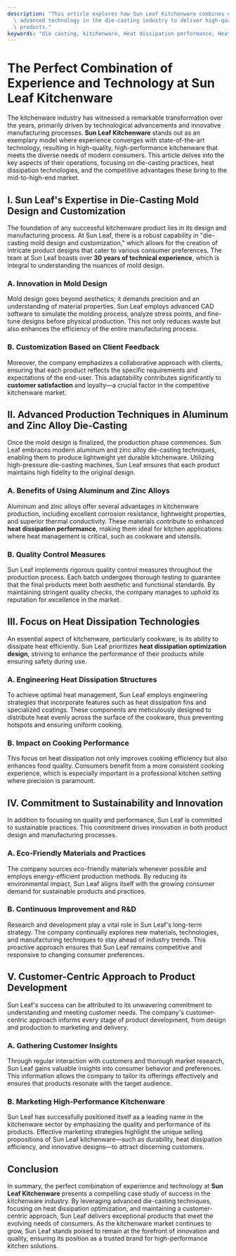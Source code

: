 ```yaml
---
description: "This article explores how Sun Leaf Kitchenware combines extensive experience and\
  \ advanced technology in the die-casting industry to deliver high-quality kitchenware\
  \ products."
keywords: "die casting, kitchenware, Heat dissipation performance, Heat sink"
---
```

# The Perfect Combination of Experience and Technology at Sun Leaf Kitchenware

The kitchenware industry has witnessed a remarkable transformation over the years, primarily driven by technological advancements and innovative manufacturing processes. **Sun Leaf Kitchenware** stands out as an exemplary model where experience converges with state-of-the-art technology, resulting in high-quality, high-performance kitchenware that meets the diverse needs of modern consumers. This article delves into the key aspects of their operations, focusing on die-casting practices, heat dissipation technologies, and the competitive advantages these bring to the mid-to-high-end market.

## I. Sun Leaf's Expertise in Die-Casting Mold Design and Customization

The foundation of any successful kitchenware product lies in its design and manufacturing process. At Sun Leaf, there is a robust capability in "die-casting mold design and customization," which allows for the creation of intricate product designs that cater to various consumer preferences. The team at Sun Leaf boasts over **30 years of technical experience**, which is integral to understanding the nuances of mold design.

### A. Innovation in Mold Design

Mold design goes beyond aesthetics; it demands precision and an understanding of material properties. Sun Leaf employs advanced CAD software to simulate the molding process, analyze stress points, and fine-tune designs before physical production. This not only reduces waste but also enhances the efficiency of the entire manufacturing process. 

### B. Customization Based on Client Feedback

Moreover, the company emphasizes a collaborative approach with clients, ensuring that each product reflects the specific requirements and expectations of the end-user. This adaptability contributes significantly to **customer satisfaction** and loyalty—a crucial factor in the competitive kitchenware market. 

## II. Advanced Production Techniques in Aluminum and Zinc Alloy Die-Casting

Once the mold design is finalized, the production phase commences. Sun Leaf embraces modern aluminum and zinc alloy die-casting techniques, enabling them to produce lightweight yet durable kitchenware. Utilizing high-pressure die-casting machines, Sun Leaf ensures that each product maintains high fidelity to the original design.

### A. Benefits of Using Aluminum and Zinc Alloys

Aluminum and zinc alloys offer several advantages in kitchenware production, including excellent corrosion resistance, lightweight properties, and superior thermal conductivity. These materials contribute to enhanced **heat dissipation performance**, making them ideal for kitchen applications where heat management is critical, such as cookware and utensils.

### B. Quality Control Measures

Sun Leaf implements rigorous quality control measures throughout the production process. Each batch undergoes thorough testing to guarantee that the final products meet both aesthetic and functional standards. By maintaining stringent quality checks, the company manages to uphold its reputation for excellence in the market.

## III. Focus on Heat Dissipation Technologies

An essential aspect of kitchenware, particularly cookware, is its ability to dissipate heat efficiently. Sun Leaf prioritizes **heat dissipation optimization design**, striving to enhance the performance of their products while ensuring safety during use.

### A. Engineering Heat Dissipation Structures

To achieve optimal heat management, Sun Leaf employs engineering strategies that incorporate features such as heat dissipation fins and specialized coatings. These components are meticulously designed to distribute heat evenly across the surface of the cookware, thus preventing hotspots and ensuring uniform cooking.

### B. Impact on Cooking Performance

This focus on heat dissipation not only improves cooking efficiency but also enhances food quality. Consumers benefit from a more consistent cooking experience, which is especially important in a professional kitchen setting where precision is paramount.

## IV. Commitment to Sustainability and Innovation

In addition to focusing on quality and performance, Sun Leaf is committed to sustainable practices. This commitment drives innovation in both product design and manufacturing processes.

### A. Eco-Friendly Materials and Practices

The company sources eco-friendly materials whenever possible and employs energy-efficient production methods. By reducing its environmental impact, Sun Leaf aligns itself with the growing consumer demand for sustainable products and practices.

### B. Continuous Improvement and R&D

Research and development play a vital role in Sun Leaf's long-term strategy. The company continually explores new materials, technologies, and manufacturing techniques to stay ahead of industry trends. This proactive approach ensures that Sun Leaf remains competitive and responsive to changing consumer preferences.

## V. Customer-Centric Approach to Product Development

Sun Leaf's success can be attributed to its unwavering commitment to understanding and meeting customer needs. The company's customer-centric approach informs every stage of product development, from design and production to marketing and delivery.

### A. Gathering Customer Insights

Through regular interaction with customers and thorough market research, Sun Leaf gains valuable insights into consumer behavior and preferences. This information allows the company to tailor its offerings effectively and ensures that products resonate with the target audience.

### B. Marketing High-Performance Kitchenware

Sun Leaf has successfully positioned itself as a leading name in the kitchenware sector by emphasizing the quality and performance of its products. Effective marketing strategies highlight the unique selling propositions of Sun Leaf kitchenware—such as durability, heat dissipation efficiency, and innovative designs—to attract discerning customers.

## Conclusion

In summary, the perfect combination of experience and technology at **Sun Leaf Kitchenware** presents a compelling case study of success in the kitchenware industry. By leveraging advanced die-casting techniques, focusing on heat dissipation optimization, and maintaining a customer-centric approach, Sun Leaf delivers exceptional products that meet the evolving needs of consumers. As the kitchenware market continues to grow, Sun Leaf stands poised to remain at the forefront of innovation and quality, ensuring its position as a trusted brand for high-performance kitchen solutions.
